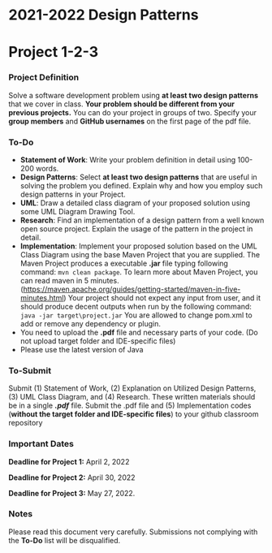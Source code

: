 # 2021-2022 Design Patterns
# Project 1-2-3
### Project Definition
Solve a software development problem using **at least two design patterns** that we cover in class. **Your problem should be different from your previous projects.** 
You can do your project in groups of two. Specify your **group members** and **GitHub usernames** on the first page of the pdf file.
###  To-Do
- **Statement of Work**: Write your problem definition in detail using 100-200 words.
- **Design Patterns**: Select **at least two design patterns** that are useful in solving the problem you defined. Explain why and how you employ such design patterns in your Project.
 - **UML**: Draw a detailed class diagram of your proposed solution using some UML Diagram Drawing Tool.
 - **Research**: Find an implementation of a design pattern from a well known open source project. Explain the usage of the pattern in the project in detail. 
- **Implementation**:  Implement your proposed solution based on the UML Class Diagram using the base Maven Project that you are supplied. The Maven Project produces a executable **.jar** file typing following command: `mvn clean package`. To learn more about Maven Project, you can read maven in 5 minutes. (https://maven.apache.org/guides/getting-started/maven-in-five-minutes.html)
Your project should not expect any input from user, and it should produce decent outputs when run by the following command:  `java -jar target\project.jar`
You are allowed to change pom.xml to add or remove any dependency or plugin.
- You need to upload the **.pdf** file and necessary parts of your code. (Do not upload target folder and IDE-specific files)
- Please use the latest version of Java

###  To-Submit
Submit (1) Statement of Work, (2) Explanation on Utilized Design Patterns, (3) UML Class Diagram, and (4) Research. These written materials should be in a single **_.pdf_** file. Submit the .pdf file and (5) Implementation codes (**without the target folder and IDE-specific files**) to your github classroom repository

### Important Dates
**Deadline for Project 1:**  April 2, 2022

**Deadline for Project 2:**  April 30, 2022

**Deadline for Project 3:**  May 27, 2022.

### Notes
Please read this document very carefully. 
Submissions not complying with the **To-Do** list will be disqualified.
